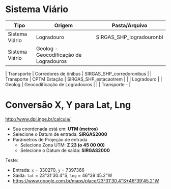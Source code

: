 # Sistema Viário


| Tipo | Origem | Pasta/Arquivo |
| - | - | - |
| Sistema Viário | Logradouro | SIRGAS_SHP_logradouronbl |
| Sistema Viário | Geolog - Geocodificação de Logradouros |

| Transporte | Corredores de ônibus | SIRGAS_SHP_corredoronibus |
| Transporte | CPTM Estação | SIRGAS_SHP_estacaotrem |
|  | Logradouro |
| Geolog | Geocodificação de Logradouros |
|  | Transporte -  |

# Conversão X, Y para Lat, Lng

http://www.dpi.inpe.br/calcula/

- Sua coordenada está em: **UTM (metros)**
- Selecione o Datum de entrada: **SIRGAS2000**
- Parâmetros de Projeção de entrada
  - Selecione Zona UTM: **Z 23 (o 45 00 00)**
  - Selecione o Datum de saída: **SIRGAS2000**

Teste:

- Entrada: `x` = 330270, `y` = 7397366
- Saída: `lat` = 23°31'30.4"S, `lng` = 46°39'45.2"W
- https://www.google.com.br/maps/place/23°31'30.4"S+46°39'45.2"W



